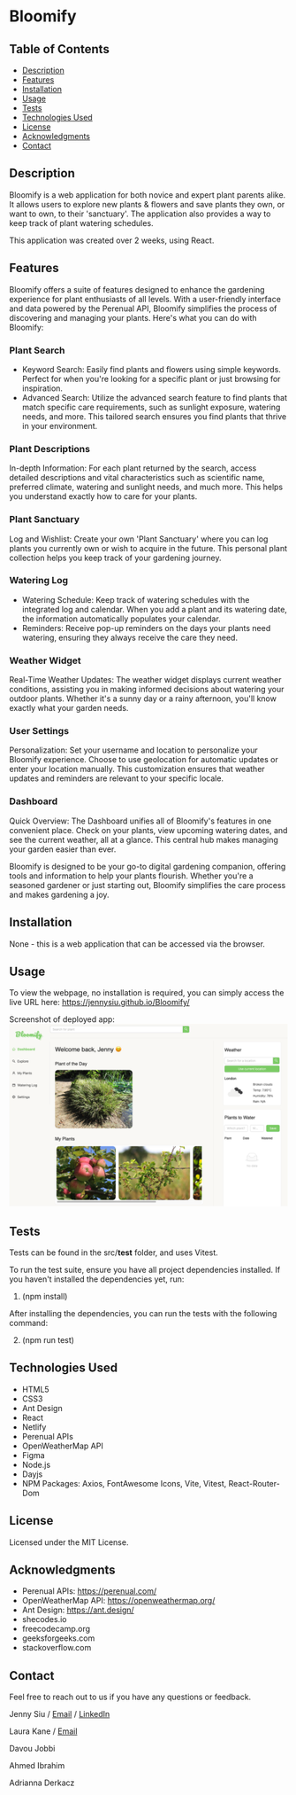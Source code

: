 # Bloomify

## Table of Contents
- [Description](#description)
- [Features](#features)
- [Installation](#installation)
- [Usage](#usage)
- [Tests](#tests)
- [Technologies Used](#technologies-used)
- [License](#license)
- [Acknowledgments](#acknowledgments)
- [Contact](#contact)


## Description
Bloomify is a web application for both novice and expert plant parents alike. It allows users to explore new plants & flowers and save plants they own, or want to own, to their 'sanctuary'. The application also provides a way to keep track of plant watering schedules. 

This application was created over 2 weeks, using React. 

## Features
Bloomify offers a suite of features designed to enhance the gardening experience for plant enthusiasts of all levels. With a user-friendly interface and data powered by the Perenual API, Bloomify simplifies the process of discovering and managing your plants. Here's what you can do with Bloomify:

### Plant Search
- Keyword Search: Easily find plants and flowers using simple keywords. Perfect for when you're looking for a specific plant or just browsing for inspiration.
- Advanced Search: Utilize the advanced search feature to find plants that match specific care requirements, such as sunlight exposure, watering needs, and more. This tailored search ensures you find plants that thrive in your environment.

### Plant Descriptions
In-depth Information: For each plant returned by the search, access detailed descriptions and vital characteristics such as scientific name, preferred climate, watering and sunlight needs, and much more. This helps you understand exactly how to care for your plants.

### Plant Sanctuary
Log and Wishlist: Create your own 'Plant Sanctuary' where you can log plants you currently own or wish to acquire in the future. This personal plant collection helps you keep track of your gardening journey.

### Watering Log
- Watering Schedule: Keep track of watering schedules with the integrated log and calendar. When you add a plant and its watering date, the information automatically populates your calendar.
- Reminders: Receive pop-up reminders on the days your plants need watering, ensuring they always receive the care they need.

### Weather Widget
Real-Time Weather Updates: The weather widget displays current weather conditions, assisting you in making informed decisions about watering your outdoor plants. Whether it's a sunny day or a rainy afternoon, you'll know exactly what your garden needs.

### User Settings
Personalization: Set your username and location to personalize your Bloomify experience. Choose to use geolocation for automatic updates or enter your location manually. This customization ensures that weather updates and reminders are relevant to your specific locale.

### Dashboard
Quick Overview: The Dashboard unifies all of Bloomify's features in one convenient place. Check on your plants, view upcoming watering dates, and see the current weather, all at a glance. This central hub makes managing your garden easier than ever.

Bloomify is designed to be your go-to digital gardening companion, offering tools and information to help your plants flourish. Whether you're a seasoned gardener or just starting out, Bloomify simplifies the care process and makes gardening a joy.


## Installation
None - this is a web application that can be accessed via the browser.

## Usage
To view the webpage, no installation is required, you can simply access the live URL here: https://jennysiu.github.io/Bloomify/

Screenshot of deployed app:
![](./src/assets/images/demo-screenshot.png)


## Tests
Tests can be found in the src/__test__ folder, and uses Vitest.

To run the test suite, ensure you have all project dependencies installed. If you haven't installed the dependencies yet, run:

1. (npm install)

After installing the dependencies, you can run the tests with the following command:

2. (npm run test)


## Technologies Used
- HTML5
- CSS3
- Ant Design
- React
- Netlify
- Perenual APIs
- OpenWeatherMap API
- Figma
- Node.js
- Dayjs
- NPM Packages: Axios, FontAwesome Icons, Vite, Vitest, React-Router-Dom

## License
Licensed under the MIT License.

## Acknowledgments
- Perenual APIs: https://perenual.com/ 
- OpenWeatherMap API: https://openweathermap.org/
- Ant Design: https://ant.design/ 
- shecodes.io
- freecodecamp.org
- geeksforgeeks.com
- stackoverflow.com

## Contact
Feel free to reach out to us if you have any questions or feedback.

Jenny Siu / [Email](jenny.siu79@gmail.com) / [LinkedIn](https://www.linkedin.com/in/jenny-siu-534576156/)

Laura Kane / [Email](laurakanesocials@gmail.com) 

Davou Jobbi 

Ahmed Ibrahim 

Adrianna Derkacz 
